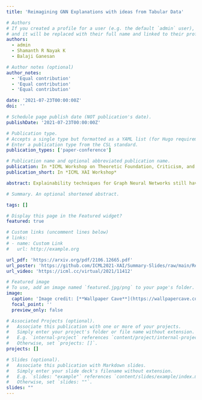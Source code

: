 ```yaml
---
title: 'Reimagining GNN Explanations with ideas from Tabular Data'

# Authors
# If you created a profile for a user (e.g. the default `admin` user), write the username (folder name) here
# and it will be replaced with their full name and linked to their profile.
authors:
  - admin
  - Shamanth R Nayak K
  - Balaji Ganesan

# Author notes (optional)
author_notes:
  - 'Equal contribution'
  - 'Equal contribution'
  - 'Equal contribution'

date: '2021-07-23T00:00:00Z'
doi: ''

# Schedule page publish date (NOT publication's date).
publishDate: '2021-07-23T00:00:00Z'

# Publication type.
# Accepts a single type but formatted as a YAML list (for Hugo requirements).
# Enter a publication type from the CSL standard.
publication_types: ['paper-conference']

# Publication name and optional abbreviated publication name.
publication: In *ICML Workshop on Theoretic Foundation, Criticism, and Application Trend of Explainable AI*
publication_short: In *ICML XAI Workshop*

abstract: Explainability techniques for Graph Neural Networks still have a long way to go compared to explanations available for both neural and decision decision tree-based models trained on tabular data. Using a task that straddles both graphs and tabular data, namely Entity Matching, we comment on key aspects of explainability that are missing in GNN model explanations.

# Summary. An optional shortened abstract.

tags: []

# Display this page in the Featured widget?
featured: true

# Custom links (uncomment lines below)
# links:
# - name: Custom Link
#   url: http://example.org

url_pdf: 'https://arxiv.org/pdf/2106.12665.pdf'
url_poster: 'https://github.com/ICML2021-XAI/Summary-Slides/raw/main/Reimagining%20GNN%20Explanations%20with%20ideas%20from%20Tabular%20Data.pptx'
url_video: 'https://icml.cc/virtual/2021/11412'

# Featured image
# To use, add an image named `featured.jpg/png` to your page's folder.
image:
  caption: 'Image credit: [**Wallpaper Cave**](https://wallpapercave.com/computer-graphics-technology-wallpapers)'
  focal_point: ''
  preview_only: false

# Associated Projects (optional).
#   Associate this publication with one or more of your projects.
#   Simply enter your project's folder or file name without extension.
#   E.g. `internal-project` references `content/project/internal-project/index.md`.
#   Otherwise, set `projects: []`.
projects: []

# Slides (optional).
#   Associate this publication with Markdown slides.
#   Simply enter your slide deck's filename without extension.
#   E.g. `slides: "example"` references `content/slides/example/index.md`.
#   Otherwise, set `slides: ""`.
slides: ""
---
```

